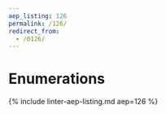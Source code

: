 ```yaml
---
aep_listing: 126
permalink: /126/
redirect_from:
  - /0126/
---
```


# Enumerations

{% include linter-aep-listing.md aep=126 %}

